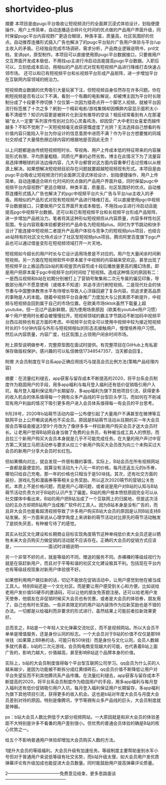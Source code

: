# shortvideo-plus
摘要   本项目是由pugc平台吸收让短视频流行的全面屏沉浸式体验设计，划指便捷操作，用户上传简单，自动连播适合碎片化时间的优点做的产品用户界面升级，同时保留pugc平台内容视野广更适合眼球，种类丰富，质量高，社区氛围好的优点。自动推荐连播形式插入广告也解决了的pugc平台贴片广告用户体验与平台/up主收入的矛盾。已经独自完成市场调研，需求分析，产品商业逻辑说明书，prd文档，宣讲ppt，原型制作。本项目可以直接使用原pugc平台数据接口，只要做用户交互界面开发成本极低，不用找up主进行冷启动且能提高pugc平台数据。入职后可以，立刻低成本启动，用相似的产品形式对现有短视频产品进行降维打击快速占领市场。
还可以和已有短视频平台和长视频平台形成产品矩阵，进一步增加平台在互联网内容领域的统治力。

短视频商业数据的优秀吸引大量玩家下注，但短视频自身任然存在许多问题。你在刷短视频是否有过以下不满，看到一个有趣的电影解说，却被博主因为平台时长限制分成了十段要不停切换？仅仅第一次因为猎奇点开一个脚艺人视频，就被平台因流行标签推了十次之多？刷到一个精彩电影/游戏集锦却因横屏内容显示面积太小看不清细节？知识内容更是被碎片化到没有推导的空谈？相反经常看到有人在那灌输“女人一定要”系列宣传性别对立的心灵毒鸡汤，却因受广大中老妇女喜爱而越传越多？不知不觉刷了一天短视频毫无收获感慨虚度了光阴？无法选择自己想看的有价值内容只能陷入平台为你设计的信息茧房中进而不满？作为平台方想要推的同城社交却成了大量情色擦边球内容的根据地是否因此无奈？

以上问题都是由传统短视频短时长、窄视角、用户上传成本低的特征带来的内容展现形式有限、平均质量粗糙、同质化严重的必然劣势。博主在此情况下为了流量容易选择博眼球的非法边缘内容，几大平台都曾对这方面内容重拳打击过但难以从根源上解决。如果想解决短视频目前存在问题就要超越短视频现有形式。本项目是由pugc平台吸收让短视频流行的全面屏沉浸式体验设计，划指便捷操作，用户上传简单，自动连播适合碎片化时间的优点做的产品用户界面升级，同时保留pugc中视频平台内容视野广更适合眼球，种类丰富，质量高，社区氛围好的优点。自动推荐连播形式插入广告也解决了的pgc中视频平台片头广告与平台/up主收入的矛盾。用相似的产品形式对现有短视频产品进行降维打击。可以直接使用pgc中视频平台数据接口，只要做用户交互界面开发成本极低，不用找up主进行冷启动且能提高pgc中视频平台数据。还可以和已有短视频平台和长视频平台形成产品矩阵，进一步增加产品统治力。笔者将其这种形似短视频但从内容质量，内容多样性社区氛围，专业内容观看体验都更好的产品命名为短视频plus。同时为字节跳动和快手设计了能连接中短视频二者提升产品用户体验与竞争力的短视频plus项目，也结合ab站特有的社区文化特点设计了社区型短视频plus项目。腾讯阿里百度旗下pgc产品也可以通过借鉴变形在短视频领域打开一片天地。

短视频如今超长的用户时长与它设计适用场景是不对应的。用户在大量闲余时间刷短视频。另一方面在短视频软件中原本属于中视频的内容越来受欢迎。甚至出现了短视频平台上搬运西瓜b站的影视鉴赏内容剪成十段后播放量更高的魔幻场景。即是用户把原本属于pgc中视频平台的时间给了短视频。造成这种情况的原因有二：一是西瓜视频和b站在初期分别被打上了营销号聚集和二次元专属的偏见印象，导致部分用户不愿意使用（或根本不知道）并追寻流行刷短视频。二是现代社会的快节奏与中国整体教育水平有待增长导致人心浮躁回避了复杂内容。但追求更高品质的事物是人的本能。随着中视频平台自身推广力度加大与公民素质不断提升，中视频与短视频会回到属于自己的市场位置。在欧美市场tiktok虽然下载量上超youtube，但一旦过产品新鲜期，因为使用场景原因（欧美有youtube用户习惯）单个用户使用时长都会被慢慢拉开。短视频领域的霸主字节跳动不断加码中视频平台西瓜视频也有这方面的考虑。中视频平台完全可以使用中视频中较为接近短视频时长的1-5分钟内容与外形与短视频相似的形态去接触用户，慢慢培养用户习惯。然后从内容质量，内容广度，社区氛围上占领用户闲余时间市场。


附上原型说明做参考，完整原型图在面试时提供。有完整项目在GitHub上有私密保存做版权保护。感兴趣的可以私信微信17348547357，当天都会回复。

附赠
大会员制度在平台系app正确应用技巧与提高会员比例方法{策略产品经理内容}

摘要：在流量红利褪去，app获客与留存成本不断提高的2020，将平台系会员制度作为稳固用户的手段，用多app福利与每月登入福利还有低价促销吸引用户入坑，每月登入福利保证用户长期留存，多app福利为旗下其他项目引流，获得更多的收入机会的体系值得每一个拥有众多产品线的平台型巨头学习。而如何在不削减现有用户利益的情况下吸引更多用户进入会员体系值得每一有会员的平台思考。

9月28号，2020年b站萌节活动内容一公布便引起了大量用户不满甚至在微博等互联网平台上公开嘲讽说再也不买会员。原因是B站萌节活动从往期的买一年大会员按会员等级直接送3至9个月改为了像拼多多一样拉新用户购买会员才送大会员时长。让老用户觉得B站把自身当做了免费的业务员，有种被当成工具人的愤怒。而且拉三个新用户购买大会员本身就是几乎不可能完成任务。在大量的用户声讨中官方第二天就立马把活动参与要求从拉三个新用户购买大会员改为向三个未购买过大会员的新用户分享大会员时长红包。

但如果横向对比，就会发现一件很有趣的事情，实际上，B站会员在所有视频网站一直都是最便宜的。就算没有活动九十八元一年的价格，每月还返五元的b币券，哪怕只给自己充电，那一年的价格也只相当于是50块钱。其次，还有社交方面的装扮，游戏礼包和漫画券等等相关业务奖励。所以这次2020萌节的营销公关危机，本质上不是价格问题，而是用户心理问题，或者说是用户对B站的认知与B站萌节活动负责方对于B站的认识产生了偏差。B站的用户根本愤怒原因完全可以从社交媒体中看出来，B站的用户把B站当成了一个互联网上的归属地，但是这次活动的主办方却把B站用户当成推广软件的工具人。因为B站本身是没有广告的，而且非大会员也能看超清视频导致了许多用户购买B站大会员的原因是认同B站支持B站发展。另一方面来说从心理学角度上来讲新的萌节活动对比原先的萌节活动触发了是损失厌恶，有种被亏待了的感觉。

其实从社区文化建设和长期商业目标实现角度萌节这种单纯低价卖大会员还是以牺牲未来大会员购买力做促销的活动就不应该存在。正确的大会员的促销方式应该是，————————面试时详细说明——————————

另一个非常不好的点，就是等级的不同，赠送的服务不同。赤裸裸的等级歧视行为就是在驱赶新用户，而且对于平等和谐的社区文化建设极其不利。包括现在平台内也有等级歧视现象对新用户体验很不好。

如果想利用用户做拉新的话，切记不能放在促销活动中，让用户感觉到他在被当成工具人。特别B站还是一个文化社区。而是要让用户感受到关心和方便。比如说给老用户发价值50硬币的邀请码，可以让他的朋友免答题注册。还可以给老用户发天使券，他朋友在非促销时候买大会员也有优惠，或者是大会员的体验券，朋友用了，自己也有时长奖励。一些非卖限定的的用户站内装饰作为拉新奖励也是不错的办法。一切都是以给福利而非要求的形式进行，虽然结果上可能前者拉新效果更好。

总而言之，B站是一个年轻人文化弹幕交流社区，而不是视频网站。所以大会员不单单是增值服务，还是身份认同的标志。一个大会员对于B站的价值不仅仅是那98块钱（如果算上BB券的话，可能只有50块钱）而是身份与文化认同，会员人数越多就代表着，b站的二次元游戏，会员购电商变现越大的可能，也代表着B站上面广告的，影响力越大，价值越高，甚至影响B站这个品牌本身的价值。

实际上，b站的大会员制度值得每个平台型互联网公司学习。qq会员为什么买的人越来越少，是因为功能被不断拆分成红黄绿砖石，qq会员价值不断降低让用户对平台失望反而不利其他腾讯系产品传播。在流量红利褪去，app获客与留存成本不断提高的2020，将平台系会员制度作为稳固用户的手段，用多app福利与每月登入福利还有低价促销吸引用户入坑，每月登入福利保证用户长期留存，多app福利为旗下其他项目引流，获得更多的收入机会。这也是b站对年度大会员与月度大会员差别对待的原因。特别是像腾讯，字节等拥有众多产品线的巨头，大会员制度就是神器。

ps：b站大会员人数比例低于大部分视频网站，一大原因就是和非大会员的体验差距不大特别是许多不看番的用户差别很小。但优秀的普通会员体验的确是B站的核心优势之一。

给五个不影响普通用户体验却增加大会员购买人数的方法。

1提升大会员的等级福利。大会员升级有加速任务。等级制度主要帮助鉴别水军小号但对于普通用户来说低等级有社交劣势，而b站升级太慢，如大会员用户发优质弹幕评论有升级加成也能促进大会员数量。同时能鼓励用户提高弹幕评论质量。

2————————————免费意见结束，更多思路面谈——————————————
